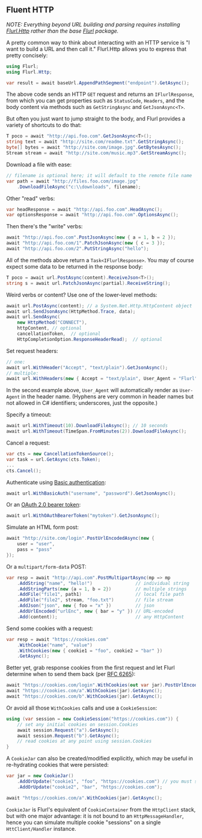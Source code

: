 ## Fluent HTTP

*NOTE: Everything beyond URL building and parsing requires installing [Flurl.Http](https://www.nuget.org/packages/Flurl.Http/) rather than the base [Flurl](https://www.nuget.org/packages/Flurl/) package.*

A pretty common way to think about interacting with an HTTP service is "I want to build a URL and then call it." Flurl.Http allows you to express that pretty concisely:

```cs
using Flurl;
using Flurl.Http;

var result = await baseUrl.AppendPathSegment("endpoint").GetAsync();
```

The above code sends an HTTP `GET` request and returns an `IFlurlResponse`, from which you can get properties such as `StatusCode`, `Headers`, and the body content via methods such as `GetStringAsync` and `GetJsonAsync<T>`.

But often you just want to jump straight to the body, and Flurl provides a variety of shortcuts to do that:

```cs
T poco = await "http://api.foo.com".GetJsonAsync<T>();
string text = await "http://site.com/readme.txt".GetStringAsync();
byte[] bytes = await "http://site.com/image.jpg".GetBytesAsync();
Stream stream = await "http://site.com/music.mp3".GetStreamAsync();
```

Download a file with ease:

```cs
// filename is optional here; it will default to the remote file name
var path = await "http://files.foo.com/image.jpg"
    .DownloadFileAsync("c:\\downloads", filename);
```

Other "read" verbs:

```cs
var headResponse = await "http://api.foo.com".HeadAsync();
var optionsResponse = await "http://api.foo.com".OptionsAsync();
```

Then there's the "write" verbs:

```cs
await "http://api.foo.com".PostJsonAsync(new { a = 1, b = 2 });
await "http://api.foo.com/1".PatchJsonAsync(new { c = 3 });
await "http://api.foo.com/2".PutStringAsync("hello");
```

All of the methods above return a `Task<IFlurlResponse>`. You may of course expect some data to be returned in the response body:

```cs
T poco = await url.PostAsync(content).ReceiveJson<T>();
string s = await url.PatchJsonAsync(partial).ReceiveString();
```

Weird verbs or content? Use one of the lower-level methods:

```cs
await url.PostAsync(content); // a System.Net.Http.HttpContent object
await url.SendJsonAsync(HttpMethod.Trace, data);
await url.SendAsync(
    new HttpMethod("CONNECT"),
    httpContent, // optional
    cancellationToken,  // optional
    HttpCompletionOption.ResponseHeaderRead);  // optional
```

Set request headers:

```cs
// one:
await url.WithHeader("Accept", "text/plain").GetJsonAsync();
// multiple:
await url.WithHeaders(new { Accept = "text/plain", User_Agent = "Flurl" }).GetJsonAsync();
```

In the second example above, `User_Agent` will automatically render as `User-Agent` in the header name. (Hyphens are very common in header names but not allowed in C# identifiers; underscores, just the opposite.)

Specify a timeout:

```cs
await url.WithTimeout(10).DownloadFileAsync(); // 10 seconds
await url.WithTimeout(TimeSpan.FromMinutes(2)).DownloadFileAsync();
```

Cancel a request:
```cs
var cts = new CancellationTokenSource();
var task = url.GetAsync(cts.Token);
...
cts.Cancel();
```

Authenticate using [Basic authentication](https://en.wikipedia.org/wiki/Basic_access_authentication):

```cs
await url.WithBasicAuth("username", "password").GetJsonAsync();
```

Or an [OAuth 2.0 bearer token](https://tools.ietf.org/html/rfc6750):

```cs
await url.WithOAuthBearerToken("mytoken").GetJsonAsync();
```

Simulate an HTML form post:

```cs
await "http://site.com/login".PostUrlEncodedAsync(new { 
    user = "user", 
    pass = "pass"
});
```

Or a `multipart/form-data` POST:

``` c#
var resp = await "http://api.com".PostMultipartAsync(mp => mp
    .AddString("name", "hello!")                // individual string
    .AddStringParts(new {a = 1, b = 2})         // multiple strings
    .AddFile("file1", path1)                    // local file path
    .AddFile("file2", stream, "foo.txt")        // file stream
    .AddJson("json", new { foo = "x" })         // json
    .AddUrlEncoded("urlEnc", new { bar = "y" }) // URL-encoded                      
    .Add(content));                             // any HttpContent
```

Send some cookies with a request:

```cs
var resp = await "https://cookies.com"
    .WithCookie("name", "value")
    .WithCookies(new { cookie1 = "foo", cookie2 = "bar" })
    .GetAsync();
```

Better yet, grab response cookies from the first request and let Flurl determine when to send them back (per [RFC 6265](https://tools.ietf.org/html/rfc6265)):

```cs
await "https://cookies.com/login".WithCookies(out var jar).PostUrlEncodedAsync(credentials);
await "https://cookies.com/a".WithCookies(jar).GetAsync();
await "https://cookies.com/b".WithCookies(jar).GetAsync();
```

Or avoid all those `WithCookies` calls and use a `CookieSession`:

```cs
using (var session = new CookieSession("https://cookies.com")) {
    // set any initial cookies on session.Cookies
    await session.Request("a").GetAsync();
    await session.Request("b").GetAsync();
    // read cookies at any point using session.Cookies
}
```

A `CookieJar` can also be created/modified explicitly, which may be useful in re-hydrating cookies that were persisted:

```cs
var jar = new CookieJar()
    .AddOrUpdate("cookie1", "foo", "https://cookies.com") // you must specify the origin URL
    .AddOrUpdate("cookie2", "bar", "https://cookies.com");

await "https://cookies.com/a".WithCookies(jar).GetAsync();
```

`CookieJar` is Flurl's equivalent of `CookieContainer` from the `HttpClient` stack, but with one major advantage: it is not bound to an `HttpMessageHandler`, hence you can simulate multiple cookie "sessions" on a single `HttClient/Handler` instance.